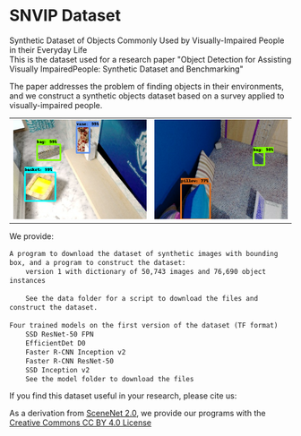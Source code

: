 # SNVIP Dataset
Synthetic  Dataset  of  Objects  Commonly  Used  by Visually-Impaired People in their Everyday Life  
This is the dataset used for a research paper "Object Detection for Assisting Visually ImpairedPeople: Synthetic Dataset and Benchmarking"

    
[//]: # (Alejandro Gomez-Garay, Bogdan Raducanu, Joaquín Salas)  

The paper addresses the problem of finding objects in their environments, and we construct a synthetic objects dataset based on a survey applied to visually-impaired people.  

<table>
    <tr>
        <td> <img src="frrcnn_detect_basket.png"> </td>
        <td> <img src="frrcnn_detect_bag2.png"> </td>
    </tr>
</table>

We provide:  

    A program to download the dataset of synthetic images with bounding box, and a program to construct the dataset:  
        version 1 with dictionary of 50,743 images and 76,690 object instances

        See the data folder for a script to download the files and construct the dataset.
    
    Four trained models on the first version of the dataset (TF format)  
        SSD ResNet-50 FPN  
        EfficientDet D0
        Faster R-CNN Inception v2  
        Faster R-CNN ResNet-50  
        SSD Inception v2  
        See the model folder to download the files  

If you find this dataset useful in your research, please cite us:  


As a derivation from [SceneNet 2.0](https://robotvault.bitbucket.io/scenenet-rgbd.html), we provide our programs with the [Creative Commons CC BY 4.0 License](http://creativecommons.org/licenses/by/4.0/)
